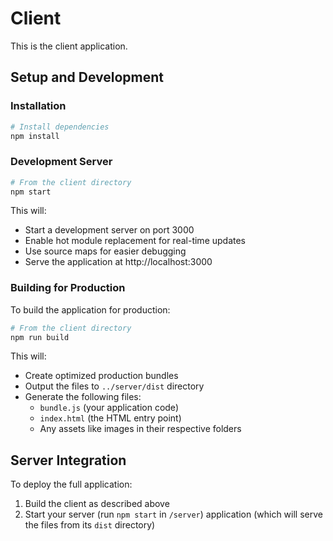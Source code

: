 # Client

This is the client application.

## Setup and Development

### Installation

```bash
# Install dependencies
npm install
```

### Development Server

```bash
# From the client directory
npm start
```

This will:
- Start a development server on port 3000
- Enable hot module replacement for real-time updates
- Use source maps for easier debugging
- Serve the application at http://localhost:3000

### Building for Production

To build the application for production:

```bash
# From the client directory
npm run build
```

This will:
- Create optimized production bundles
- Output the files to `../server/dist` directory
- Generate the following files:
  - `bundle.js` (your application code)
  - `index.html` (the HTML entry point)
  - Any assets like images in their respective folders

## Server Integration

To deploy the full application:
1. Build the client as described above
2. Start your server (run `npm start` in `/server`) application (which will serve the files from its `dist` directory)
